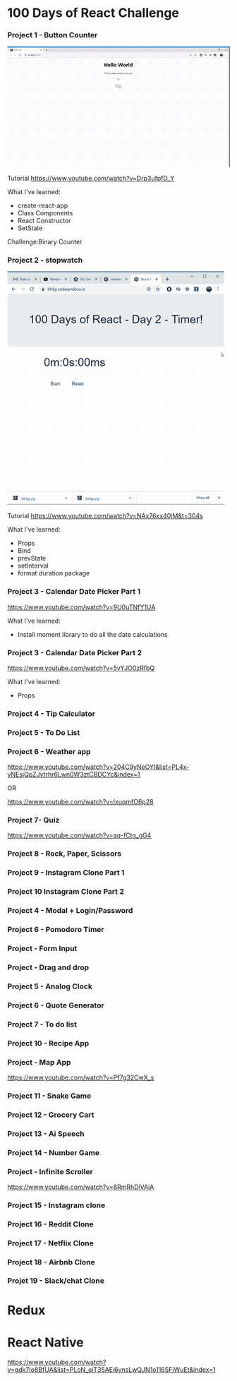 100 Days of React Challenge
===========================

### Project 1 - Button Counter

![Project Counter](./assets/projectcounter.gif)

Tutorial
https://www.youtube.com/watch?v=Drp3ufpfD_Y

What I've learned:
- create-react-app
- Class Components
- React Constructor
- SetState

Challenge:Binary Counter

### Project 2 - stopwatch

![Project Stopwatch](./assets/day2.gif)

Tutorial
https://www.youtube.com/watch?v=NAx76xx40jM&t=304s

What I've learned:
- Props
- Bind
- prevState
- setInterval
- format duration package


### Project 3 - Calendar Date Picker Part 1

https://www.youtube.com/watch?v=9U0uTNfY1UA


What I've learned:
- Install moment library to do all the date calculations



### Project 3 - Calendar Date Picker Part 2

https://www.youtube.com/watch?v=5vYJO0zRfbQ


What I've learned:
- Props


### Project 4 - Tip Calculator



### Project 5 - To Do List


### Project 6 - Weather app

https://www.youtube.com/watch?v=204C9yNeOYI&list=PL4x-yNEsjQpZJvtrhr6Lwn0W3ztCBDCYc&index=1

OR

https://www.youtube.com/watch?v=IxuqmfO6p28


### Project 7- Quiz

https://www.youtube.com/watch?v=aq-fCtg_gG4



### Project 8 - Rock, Paper, Scissors



### Project 9 - Instagram Clone Part 1


### Project 10 Instagram Clone Part 2




### Project 4 - Modal + Login/Password




### Project 6 - Pomodoro Timer

### Project - Form Input



### Project - Drag and drop

### Project 5 - Analog Clock

### Project 6 - Quote Generator

### Project 7 - To do list


### Project 10 - Recipe App


### Project - Map App

https://www.youtube.com/watch?v=Pf7g32CwX_s

### Project 11 - Snake Game

### Project 12 - Grocery Cart

### Project 13 - Ai Speech

### Project 14 - Number Game

### Project - Infinite Scroller

https://www.youtube.com/watch?v=8RmRhDiVAiA

### Project 15 - Instagram clone

### Project 16 - Reddit Clone

### Project 17 - Netflix Clone

### Project 18 - Airbnb Clone

### Projet 19 - Slack/chat Clone

Redux
======



React Native
============


https://www.youtube.com/watch?v=gdk7Io8BfUA&list=PLoN_ejT35AEi6ynsLwQJN1o116SFjWuEt&index=1